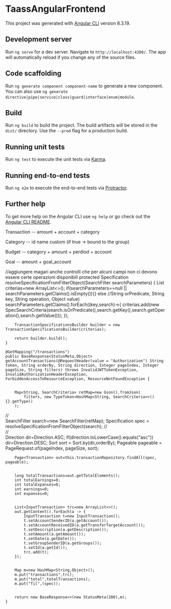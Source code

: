 # TaassAngularFrontend

This project was generated with [Angular CLI](https://github.com/angular/angular-cli) version 8.3.19.

## Development server

Run `ng serve` for a dev server. Navigate to `http://localhost:4200/`. The app will automatically reload if you change any of the source files.

## Code scaffolding

Run `ng generate component component-name` to generate a new component. You can also use `ng generate directive|pipe|service|class|guard|interface|enum|module`.

## Build

Run `ng build` to build the project. The build artifacts will be stored in the `dist/` directory. Use the `--prod` flag for a production build.

## Running unit tests

Run `ng test` to execute the unit tests via [Karma](https://karma-runner.github.io).

## Running end-to-end tests

Run `ng e2e` to execute the end-to-end tests via [Protractor](http://www.protractortest.org/).

## Further help

To get more help on the Angular CLI use `ng help` or go check out the [Angular CLI README](https://github.com/angular/angular-cli/blob/master/README.md).


Transaction -- amount + account + category

Category    -- id name custom (if true -> bound to the group)

Budget      -- category + amount + perdiod + account

Goal        -- amount + goal_account 



   //aggiungere magari anche controlli che per alcuni campi non ci devono essere certe operazioni disponibili
    protected Specification<Transaction> resolveSpecificationFromFilterObject(SearchFilter searchParameters) {
        List<SpecSearchCriteria> criterias=new ArrayList<>();
        if(searchParameters==null || searchParameters.getClaims().isEmpty()){}
        else 
            //String orPredicate,  String key, String operation,  Object value)
           searchParameters.getClaims().forEach((key,search)->{
            criterias.add(new SpecSearchCriteria(search.isOrPredicate(),search.getKey(),search.getOperation(),search.getValue()));
        });
        
        TransactionSpecificationsBuilder builder = new TransactionSpecificationsBuilder(criterias);
        
        return builder.build();
    }

    @GetMapping("/transactions")
    public BaseResponse<StatusMeta,Object> getAccountTransactions(@RequestHeader(value = "Authorization") String token, String orderBy, String direction, Integer pageIndex, Integer pageSize, String filters) throws InvalidJWTTokenException, InvalidAuthorizationHeaderException, ForbiddenAccessToResourceException, ResourceNotFoundException {
        
        
        Map<String, SearchCriteria> retMap=new Gson().fromJson(
            filters, new TypeToken<HashMap<String, SearchCriteria>>() {}.getType()
        );
//        
        SearchFilter search=new SearchFilter(retMap);
        Specification<Transaction> spec = resolveSpecificationFromFilterObject(search);
//        
//        
        Direction dir=Direction.ASC;
        if(direction.toLowerCase().equals("asc"))
            dir=Direction.DESC;
        Sort sort = Sort.by(dir,orderBy);
	Pageable pageable = PageRequest.of(pageIndex, pageSize, sort);
        
        Page<Transaction> out=this.transactionRepository.findAll(spec, pageable);
       
        
        long totalTransactions=out.getTotalElements();
        int totalEarnings=0;
        int totalExpanses=0;
        int earnings=0;
        int expanses=0;
        
        
        List<InputTransaction> trc=new ArrayList<>();
        out.getContent().forEach(a -> {
            InputTransaction t=new InputTransaction();
            t.setAccountSenderID(a.getAccount());
            t.setAccountReceivedID(a.getTransferTargetAccount());
            t.setDescription(a.getDescription());
            t.setAmount(a.getAmount());
            t.setDate(a.getDate());
            t.setGroupSenderID(a.getGroups());
            t.setId(a.getId());
            trc.add(t);
        });

        
        Map m=new HashMap<String,Object>();
        m.put("transactions",trc);  
        m.put("total",totalTransactions);  
        m.put("fil",(spec));  


        return new BaseResponse<>(new StatusMeta(200),m);
    }